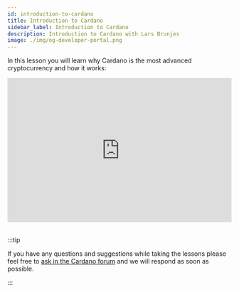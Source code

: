 ```yaml
---
id: introduction-to-cardano
title: Introduction to Cardano
sidebar_label: Introduction to Cardano
description: Introduction to Cardano with Lars Brunjes
image: ./img/og-developer-portal.png
--- 
```


In this lesson you will learn why Cardano is the most advanced cryptocurrency and how it works:

<iframe width="100%" height="325" src="https://www.youtube.com/embed/zJUJG6V0Y1o" frameborder="0" allow="accelerometer; autoplay; clipboard-write; encrypted-media; gyroscope; picture-in-picture" allowfullscreen></iframe> 
<br/><br/>  

  
:::tip

If you have any questions and suggestions while taking the lessons please feel free to [ask in the Cardano forum](https://forum.cardano.org/c/staking-delegation/setup-a-stake-pool/158) and we will respond as soon as possible. 

:::